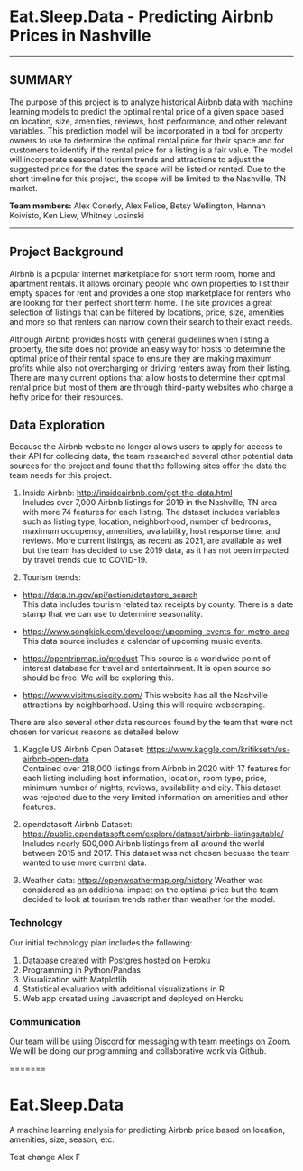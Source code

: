 
# **Eat.Sleep.Data - Predicting Airbnb Prices in Nashville** 
<hr>

## SUMMARY
The purpose of this project is to analyze historical Airbnb data with machine learning models to predict the optimal rental price of a given space based on location, size, amenities, reviews, host performance, and other relevant variables. This prediction model will be incorporated in a tool for property owners to use to determine the optimal rental price for their space and for customers to identify if the rental price for a listing is a fair value. The model will incorporate seasonal tourism trends and attractions to adjust the suggested price for the dates the space will be listed or rented. Due to the short timeline for this project, the scope will be limited to the Nashville, TN market. 

**Team members:** Alex Conerly, Alex Felice, Betsy Wellington, Hannah Koivisto, Ken Liew, Whitney Losinski
<hr>

## **Project Background** 

Airbnb is a popular internet marketplace for short term room, home and apartment rentals. It allows ordinary people who own properties to list their empty spaces for rent and provides a one stop marketplace for renters who are looking for their perfect short term home.  The site provides a great selection of listings that can be filtered by locations, price, size, amenities and more so that renters can narrow down their search to their exact needs.

Although Airbnb provides hosts with general guidelines when listing a property, the site does not provide an easy way for hosts to determine the optimal price of their rental space to ensure they are making maximum profits while also not overcharging or driving renters away from their listing.  There are many current options that allow hosts to determine their optimal rental price but most of them are through third-party websites who charge a hefty price for their resources.  

## **Data Exploration** 
 
Because the Airbnb website no longer allows users to apply for access to their API for collecing data, the team researched several other potential data sources for the project and found that the following sites offer the data the team needs for this project. 
 
1. Inside Airbnb: http://insideairbnb.com/get-the-data.html </br>
   Includes over 7,000 Airbnb listings for 2019 in the Nashville, TN area with more 74 features for each listing.  The dataset includes variables such as listing type, location, neighborhood, number of bedrooms, maximum occupency, amenities, availability, host response time, and reviews.  More current listings, as recent as 2021, are available as well but the team has decided to use 2019 data, as it has not been impacted by travel trends due to COVID-19.
   
2. Tourism trends: 

*  https://data.tn.gov/api/action/datastore_search  
   This data includes tourism related tax receipts by county.  There is a date stamp that we can use to determine seasonality.
   
*  https://www.songkick.com/developer/upcoming-events-for-metro-area 
   This data source includes a calendar of upcoming music events.
*  https://opentripmap.io/product
   This source is a worldwide point of interest database for travel and entertainment.  It is open source so should be free.  We will be exploring this.
*  https://www.visitmusiccity.com/
   This website has all the Nashville attractions by neighborhood.  Using this will require webscraping.
   
   
There are also several other data resources found by the team that were not chosen for various reasons as detailed below.

1. Kaggle US Airbnb Open Dataset: https://www.kaggle.com/kritikseth/us-airbnb-open-data </br>
   Contained over 218,000 listings from Airbnb in 2020 with 17 features for each listing including host information, location, room type, price, minimum number of nights, reviews, availability and city.  This dataset was rejected due to the very limited information on amenities and other features.
   
2. opendatasoft Airbnb Dataset: https://public.opendatasoft.com/explore/dataset/airbnb-listings/table/ </br>
   Includes nearly 500,000 Airbnb listings from all around the world between 2015 and 2017.  This dataset was not chosen becuase the team wanted to use more current data.
   
3. Weather data: https://openweathermap.org/history
   Weather was considered as an additional impact on the optimal price but the team decided to look at tourism trends rather than weather for the model.
   

### Technology

Our initial technology plan includes the following:
1.  Database created with Postgres hosted on Heroku
2.  Programming in Python/Pandas
3.  Visualization with Matplotlib
4.  Statistical evaluation with additional visualizations in R
5.  Web app created using Javascript and deployed on Heroku

### Communication
 
Our team will be using Discord for messaging with team meetings on Zoom.  We will be doing our programming and collaborative work via Github.  

=======
# Eat.Sleep.Data
A machine learning analysis for predicting Airbnb price based on location, amenities, size, season, etc.

Test change Alex F

